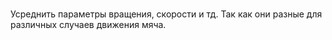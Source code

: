 #
Усреднить параметры вращения, скорости и тд. Так как они разные для различных случаев движения мяча.
